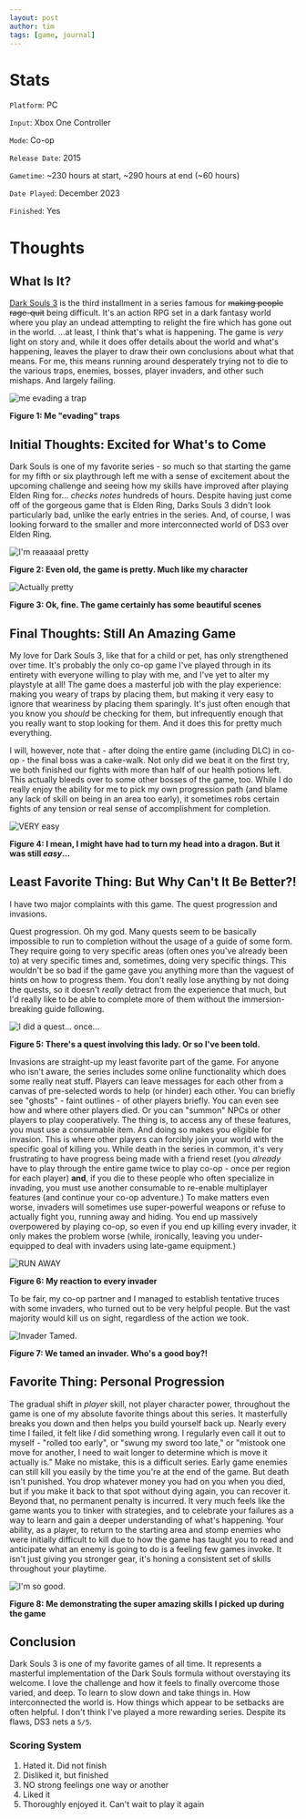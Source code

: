 ```yaml
---
layout: post
author: tim
tags: [game, journal]
---
```

# Stats

`Platform`: PC

`Input`: Xbox One Controller

`Mode`: Co-op

`Release Date`: 2015

`Gametime`: ~230 hours at start, ~290 hours at end (~60 hours)

`Date Played`: December 2023

`Finished`: Yes
# Thoughts
## What Is It?
[Dark Souls 3](https://store.steampowered.com/app/374320/DARK_SOULS_III/) is the third installment in a series famous for ~~making people rage-quit~~ being difficult. It's an action RPG set in a dark fantasy world where you play an undead attempting to relight the fire which has gone out in the world.  ...at least, I think that's what is happening. The game is _very_ light on story and, while it does offer details about the world and what's happening, leaves the player to draw their own conclusions about what that means. For me, this means running around desperately trying not to die to the various traps, enemies, bosses, player invaders, and other such mishaps. And largely failing.

![me evading a trap](../assets/images/ds3/trap.gif)

**Figure 1: Me "evading" traps**

## Initial Thoughts: Excited for What's to Come
Dark Souls is one of my favorite series - so much so that starting the game for my fifth or six playthrough left me with a sense of excitement about the upcoming challenge and seeing how my skills have improved after playing Elden Ring for... _checks notes_ hundreds of hours. Despite having just come off of the gorgeous game that is Elden Ring, Darks Souls 3 didn't look particularly bad, unlike the early entries in the series. And, of course, I was looking forward to the smaller and more interconnected world of DS3 over Elden Ring. 

![I'm reaaaaal pretty](../assets/images/ds3/looker.jpg)

**Figure 2: Even old, the game is pretty. Much like my character**

![Actually pretty](../assets/images/ds3/boss.jpg)

**Figure 3: Ok, fine. The game certainly has some beautiful scenes**

## Final Thoughts: Still An Amazing Game
My love for Dark Souls 3, like that for a child or pet, has only strengthened over time. It's probably the only co-op game I've played through in its entirety with everyone willing to play with me, and I've yet to alter my playstyle at all! The game does a masterful job with the play experience: making you weary of traps by placing them, but making it very easy to ignore that weariness by placing them sparingly. It's just often enough that you know you _should_ be checking for them, but infrequently enough that you really want to stop looking for them. And it does this for pretty much everything.

I will, however, note that - after doing the entire game (including DLC) in co-op - the final boss was a cake-walk. Not only did we beat it on the first try, we both finished our fights with more than half of our health potions left. This actually bleeds over to some other bosses of the game, too. While I do really enjoy the ability for me to pick my own progression path (and blame any lack of skill on being in an area too early), it sometimes robs certain fights of any tension or real sense of accomplishment for completion.

![VERY easy](../assets/images/ds3/dragon_head.jpg)

**Figure 4: I mean, I might have had to turn my head into a dragon. But it was still _easy_...**


## Least Favorite Thing: But Why Can't It Be Better?!
I have two major complaints with this game. The quest progression and invasions.

Quest progression. Oh my god. Many quests seem to be basically impossible to run to completion without the usage of a guide of some form. They require going to very specific areas (often ones you've already been to) at very specific times and, sometimes, doing very specific things. This wouldn't be so bad if the game gave you anything more than the vaguest of hints on how to progress them. You don't really lose anything by not doing the quests, so it doesn't _really_ detract from the experience that much, but I'd really like to be able to complete more of them without the immersion-breaking guide following.

![I did a quest... once...](../assets/images/ds3/quests.jpg)

**Figure 5: There's a quest involving this lady. Or so I've been told.**

Invasions are straight-up my least favorite part of the game. For anyone who isn't aware, the series includes some online functionality which does some really neat stuff. Players can leave messages for each other from a canvas of pre-selected words to help (or hinder) each other. You can briefly see "ghosts" - faint outlines - of other players briefly. You can even see how and where other players died. Or you can "summon" NPCs or other players to play cooperatively. The thing is, to access any of these features, you must use a consumable item. And doing so makes you eligible for invasion. This is where other players can forcibly join your world with the specific goal of killing you. While death in the series in common, it's very frustrating to have progress being made with a friend reset (you _already_ have to play through the entire game twice to play co-op - once per region for each player) **and**, if you die to these people who often specialize in invading, you must use another consumable to re-enable multiplayer features (and continue your co-op adventure.) To make matters even worse, invaders will sometimes use super-powerful weapons or refuse to actually fight you, running away and hiding. You end up massively overpowered by playing co-op, so even if you end up killing every invader, it only makes the problem worse (while, ironically, leaving you under-equipped to deal with invaders using late-game equipment.)

![RUN AWAY](../assets/images/ds3/fight2.gif)

**Figure 6: My reaction to every invader**

To be fair, my co-op partner and I managed to establish tentative truces with some invaders, who turned out to be very helpful people. But the vast majority would kill us on sight, regardless of the action we took.

![Invader Tamed.](../assets/images/ds3/invader.jpg)

**Figure 7: We tamed an invader. Who's a good boy?!**


## Favorite Thing: Personal Progression
The gradual shift in _player_ skill, not player character power, throughout the game is one of my absolute favorite things about this series. It masterfully breaks you down and then helps you build yourself back up. Nearly every time I failed, it felt like _I_ did something wrong. I regularly even call it out to myself - "rolled too early", or "swung my sword too late," or "mistook one move for another, I need to wait longer to determine which is move it actually is." Make no mistake, this is a difficult series. Early game enemies can still kill you easily by the time you're at the end of the game. But death isn't punished. You drop whatever money you had on you when you died, but if you make it back to that spot without dying again, you can recover it. Beyond that, no permanent penalty is incurred. It very much feels like the game wants you to tinker with strategies, and to celebrate your failures as a way to learn and gain a deeper understanding of what's happening. Your ability, as a player, to return to the starting area and stomp enemies who were initially difficult to kill due to how the game has taught you to read and anticipate what an enemy is going to do is a feeling few games invoke. It isn't just giving you stronger gear, it's honing a consistent set of skills throughout your playtime.

![I'm so good.](../assets/images/ds3/enemies.gif)

**Figure 8: Me demonstrating the super amazing skills I picked up during the game**

## Conclusion
Dark Souls 3 is one of my favorite games of all time. It represents a masterful implementation of the Dark Souls formula without overstaying its welcome. I love the challenge and how it feels to finally overcome those varied, and deep. To learn to slow down and take things in. How interconnected the world is. How things which appear to be setbacks are often helpful.  I don't think I've played a more rewarding series.  Despite its flaws, DS3 nets a `5/5`.

### Scoring System
1. Hated it. Did not finish
2. Disliked it, but finished
3. NO strong feelings one way or another
4. Liked it
5. Thoroughly enjoyed it. Can't wait to play it again